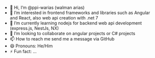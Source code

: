 - 👋 Hi, I’m @ppi-warias (walman arias)
- 👀 I’m interested in frontend frameworks and libraries such as Angular and React, also web api creation with .net 7
- 🌱 I’m currently learning nodejs for backend web api development (express.js, NestJs, NX)
- 💞️ I’m looking to collaborate on angular projects or C# projects
- 📫 How to reach me send me a message via GitHub
- 😄 Pronouns: He/Him
- ⚡ Fun fact: ...

<!---
ppi-warias/ppi-warias is a ✨ special ✨ repository because its `README.md` (this file) appears on your GitHub profile.
You can click the Preview link to take a look at your changes.
--->
